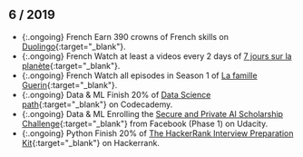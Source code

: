 ## 6 / 2019

- {:.ongoing} <span class="tbadge badge-green">French</span> Earn 390 crowns of French skills on [Duolingo](https://duolingo.com){:target="_blank"}.
- {:.ongoing} <span class="tbadge badge-green">French</span> Watch at least a videos every 2 days of [7 jours sur la planète](https://www.youtube.com/channel/UCVXiRA9Y7kTadGN_nlzt0Fg){:target="_blank"}.
- {:.ongoing} <span class="tbadge badge-green">French</span> Watch all episodes in Season 1 of [La famille Guerin](https://fr.wikipedia.org/wiki/La_Famille_Gu%C3%A9rin){:target="_blank"}.
- {:.ongoing} <span class="tbadge badge-yellow">Data & ML</span> Finish 20% of [Data Science path](https://www.codecademy.com/learn/paths/data-science){:target="_blank"} on Codecademy.
- {:.ongoing} <span class="tbadge badge-yellow">Data & ML</span> Enrolling the [Secure and Private AI Scholarship Challenge](https://eu.udacity.com/facebook-AI-scholarship){:target="_blank"} from Facebook (Phase 1) on Udacity.
- {:.ongoing} <span class="tbadge badge-orange">Python</span> Finish 20% of [The HackerRank Interview Preparation Kit](https://www.hackerrank.com/interview/interview-preparation-kit){:target="_blank"} on Hackerrank.